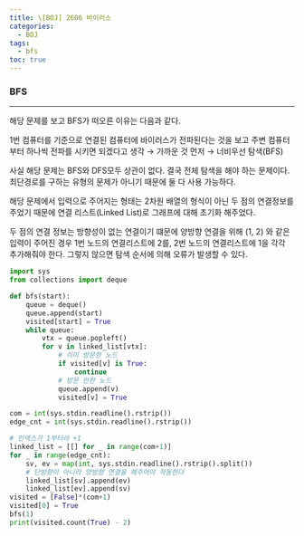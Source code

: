 ```yaml
---
title: \[BOJ] 2606 바이러스
categories: 
  - BOJ
tags: 
  - bfs
toc: true
---
```


### BFS

---

해당 문제를 보고 BFS가 떠오른 이유는 다음과 같다.

1번 컴퓨터를 기준으로 연결된 컴퓨터에 바이러스가 전파된다는 것을 보고 주변 컴퓨터부터 하나씩 전파를 시키면 되겠다고 생각 → 가까운 것 먼저 → 너비우선 탐색(BFS)

사실 해당 문제는 BFS와 DFS모두 상관이 없다. 결국 전체 탐색을 해야 하는 문제이다. 최단경로를 구하는 유형의 문제가 아니기 때문에 둘 다 사용 가능하다.

해당 문제에서 입력으로 주어지는 형태는 2차원 배열의 형식이 아닌 두 점의 연결정보를 주었기 때문에 연결 리스트(Linked List)로 그래프에 대해 초기화 해주었다.

두 점의 연결 정보는 방향성이 없는 연결이기 떄문에 양방향 연결을 위해 (1, 2) 와 같은 입력이 주어진 경우 1번 노드의 연결리스트에 2를, 2번 노드의 연결리스트에 1을 각각 추가해줘야 한다. 그렇지 않으면 탐색 순서에 의해 오류가 발생할 수 있다.

```python
import sys
from collections import deque

def bfs(start):
    queue = deque()
    queue.append(start)
    visited[start] = True
    while queue:
        vtx = queue.popleft()
        for v in linked_list[vtx]:
            # 이미 방문한 노드
            if visited[v] is True:
                continue
            # 방문 안한 노드
            queue.append(v)
            visited[v] = True

com = int(sys.stdin.readline().rstrip())
edge_cnt = int(sys.stdin.readline().rstrip())

# 인덱스가 1부터라 +1
linked_list = [[] for _ in range(com+1)]
for _ in range(edge_cnt):
    sv, ev = map(int, sys.stdin.readline().rstrip().split())
    # 단방향이 아니라 양방향 연결을 해주어야 작동한다
    linked_list[sv].append(ev)
    linked_list[ev].append(sv)
visited = [False]*(com+1)
visited[0] = True
bfs(1)
print(visited.count(True) - 2)
```